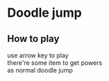 # Doodle jump  
## How to play  
use arrow key to play  
there're some item to get powers  
as normal doodle jump  
